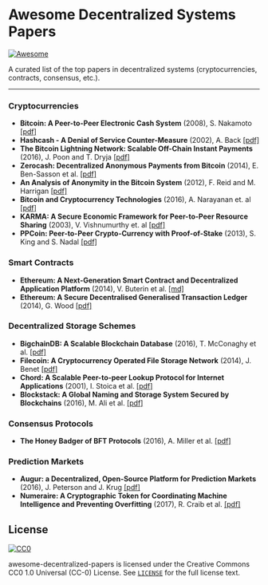 # Awesome Decentralized Systems Papers

[![Awesome](https://cdn.rawgit.com/sindresorhus/awesome/d7305f38d29fed78fa85652e3a63e154dd8e8829/media/badge.svg)](https://github.com/sindresorhus/awesome)

A curated list of the top papers in decentralized systems (cryptocurrencies, contracts, consensus, etc.).

<!-- *What is a Decentralized System?* A decentralized system is a trustless, distributed one in which control of the network is distributed across many nodes. -->

<!-- ## Background

TODO -->

* * *

### Cryptocurrencies
- **Bitcoin: A Peer-to-Peer Electronic Cash System** (2008), S. Nakamoto [[pdf]](https://bitcoin.org/bitcoin.pdf)
- **Hashcash - A Denial of Service Counter-Measure** (2002), A. Back [[pdf]](http://www.hashcash.org/hashcash.pdf)
- **The Bitcoin Lightning Network: Scalable Off-Chain Instant Payments** (2016), J. Poon and T. Dryja [[pdf]](https://lightning.network/lightning-network-paper.pdf)
- **Zerocash: Decentralized Anonymous Payments from Bitcoin** (2014), E. Ben-Sasson et al. [[pdf]](http://zerocash-project.org/media/pdf/zerocash-extended-20140518.pdf)
- **An Analysis of Anonymity in the Bitcoin System** (2012), F. Reid and M. Harrigan [[pdf]](https://arxiv.org/pdf/1107.4524.pdf)
- **Bitcoin and Cryptocurrency Technologies** (2016), A. Narayanan et. al [[pdf]]( https://d28rh4a8wq0iu5.cloudfront.net/bitcointech/readings/princeton_bitcoin_book.pdf)
- **KARMA: A Secure Economic Framework for Peer-to-Peer Resource Sharing** (2003), V. Vishnumurthy et. al [[pdf]]( http://cs.brown.edu/courses/csci2950-g/papers/karma.pdf)
- **PPCoin: Peer-to-Peer Crypto-Currency with Proof-of-Stake** (2013), S. King and S. Nadal [[pdf]](  https://peercoin.net/assets/paper/peercoin-paper.pdf)

### Smart Contracts
- **Ethereum: A Next-Generation Smart Contract and Decentralized Application Platform** (2014), V. Buterin et al. [[md]](https://github.com/ethereum/wiki/wiki/White-Paper)
- **Ethereum: A Secure Decentralised Generalised Transaction Ledger** (2014), G. Wood [[pdf]](http://gavwood.com/paper.pdf)

### Decentralized Storage Schemes
- **BigchainDB: A Scalable Blockchain Database** (2016), T. McConaghy et al. [[pdf]](https://www.bigchaindb.com/whitepaper/bigchaindb-whitepaper.pdf)
- **Filecoin: A Cryptocurrency Operated File Storage Network** (2014), J. Benet [[pdf]](http://filecoin.io/filecoin.pdf)
- **Chord: A Scalable Peer-to-peer Lookup Protocol for Internet Applications** (2001), I. Stoica et al. [[pdf]](https://pdos.csail.mit.edu/papers/ton:chord/paper-ton.pdf)
- **Blockstack: A Global Naming and Storage System Secured by Blockchains** (2016), M. Ali et al. [[pdf]](http://www.cs.princeton.edu/~mfreed/docs/blockstack-atc16.pdf)

### Consensus Protocols
- **The Honey Badger of BFT Protocols** (2016), A. Miller et al. [[pdf]](https://eprint.iacr.org/2016/199.pdf)

### Prediction Markets
- **Augur: a Decentralized, Open-Source Platform for Prediction Markets** (2016), J. Peterson and J. Krug [[pdf]](http://bravenewcoin.com/assets/Whitepapers/Augur-A-Decentralized-Open-Source-Platform-for-Prediction-Markets.pdf)
- **Numeraire: A Cryptographic Token for Coordinating Machine Intelligence and Preventing Overfitting** (2017), R. Craib et al. [[pdf]](https://numer.ai/whitepaper.pdf)

<!-- TODO: monetary policies, markets?, research labs, and top researchers -->
## License
[![CC0](http://mirrors.creativecommons.org/presskit/buttons/88x31/svg/cc-zero.svg)](https://creativecommons.org/publicdomain/zero/1.0/)

awesome-decentralized-papers is licensed under the Creative Commons CC0 1.0 Universal (CC-0) License. See [`LICENSE`](LICENSE) for the full license text.
